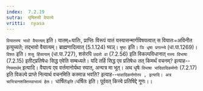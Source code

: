 ```yaml
---
index:  7.2.19
sutra:  घृषिशसी वेयात्ये
vritti:  nyasa
---
```


`वियातस्य भावो वैयात्यम्` इति। यातम्=यातिः, प्राप्तिः विरूपं यातं यस्यासन्मार्गविषयत्वात् स वियातः=अविनीत इत्युच्यते; तद्भावो वैयात्यम्। ब्राह्मणादित्वात् (5.1.124) ष्यञ्। `षुष्टः` इति। `ञि धृषा प्रगल्भ्ये` (धा.पा.1269)। `विश्तः` इति। `शसु हिंसायाम्` (धा.पा.727), शसेरपि `उदतो वा` (7.2.56) इति विकल्पविधानात् `यस्य विभाषा` (7.2.15) इतीट्प्रतिषेधः सिद्ध एवेति सम्बध्यते। यदि तर्हि सिद्ध एव प्रतिषेधः तत् किमर्थं वचनम्? इत्याह--`नियमार्थम्` इत्यादि। वैयात्य एव वर्त्तमानोर्यथा स्यात्, अन्यत्र मा भूत्। अथ धृषेः `विभाषा भादिवादिकर्मणोः` (7.2.17) इति विकल्पे प्राप्ते नित्यार्थ वचनमिति कस्मान्न भवति? इत्याह--`भावादिकर्णणोरप , इत्यादि। अत्र चाभित्रानशक्तिस्वाभाव्यं हेतः। `धार्षितः` इति। `धर्षितः इति। पूर्ववत् कित्त्वे प्रतिषिद्दे गूणः।।

